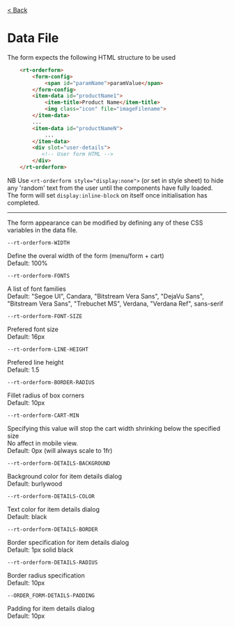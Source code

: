 [< Back](README.md)
# Data File
The form expects the following HTML structure to be used
```html
    <rt-orderform>
        <form-config>
            <span id="paramName">paramValue</span>
        </form-config>
        <item-data id="productName1">
            <item-title>Product Name</item-title>
            <img class="icon" file="imageFilename">
        </item-data>
        ...
        <item-data id="productNameN">
            ...
        </item-data>
        <div slot="user-details">
           <!-- User form HTML -->
        </div>
    </rt-orderform>
```
NB Use `<rt-orderform style="display:none">` (or set in style sheet) to hide any 'random' text from the user until the components have fully loaded.  
The form will set `display:inline-block` on itself once initialisation has completed.

---

The form appearance can be modified by defining any of these CSS variables in the data file.

    --rt-orderform-WIDTH
Define the overal width of the form (menu/form + cart)  
Default: 100%  
  
    --rt-orderform-FONTS
A list of font families  
Default: "Segoe UI", Candara, "Bitstream Vera Sans", "DejaVu Sans", "Bitstream Vera Sans", "Trebuchet MS", Verdana, "Verdana Ref", sans-serif

    --rt-orderform-FONT-SIZE
Prefered font size  
Default: 16px

    --rt-orderform-LINE-HEIGHT
Prefered line height  
Default: 1.5

    --rt-orderform-BORDER-RADIUS
Fillet radius of box corners  
Default: 10px

    --rt-orderform-CART-MIN
Specifying this value will stop the cart width shrinking below the specified size  
No affect in mobile view.  
Default: 0px (will always scale to 1fr)


    --rt-orderform-DETAILS-BACKGROUND
Background color for item details dialog  
Default: burlywood

    --rt-orderform-DETAILS-COLOR
Text color for item details dialog  
Default: black

    --rt-orderform-DETAILS-BORDER
Border specification for item details dialog  
Default: 1px solid black

    --rt-orderform-DETAILS-RADIUS
Border radius specification  
Default: 10px

    --ORDER_FORM-DETAILS-PADDING
Padding for item details dialog  
Default: 10px

